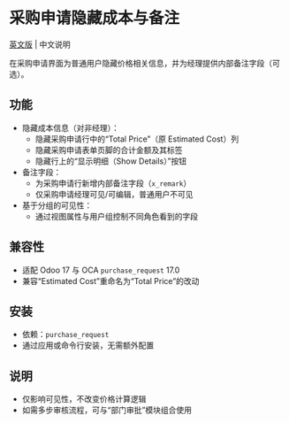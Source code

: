 # 采购申请隐藏成本与备注

[英文版](README.md) | 中文说明

在采购申请界面为普通用户隐藏价格相关信息，并为经理提供内部备注字段（可选）。

## 功能
- 隐藏成本信息（对非经理）：
  - 隐藏采购申请行中的“Total Price”（原 Estimated Cost）列
  - 隐藏采购申请表单页脚的合计金额及其标签
  - 隐藏行上的“显示明细（Show Details）”按钮
- 备注字段：
  - 为采购申请行新增内部备注字段（`x_remark`）
  - 仅采购申请经理可见/可编辑，普通用户不可见
- 基于分组的可见性：
  - 通过视图属性与用户组控制不同角色看到的字段

## 兼容性
- 适配 Odoo 17 与 OCA `purchase_request` 17.0
- 兼容“Estimated Cost”重命名为“Total Price”的改动

## 安装
- 依赖：`purchase_request`
- 通过应用或命令行安装，无需额外配置

## 说明
- 仅影响可见性，不改变价格计算逻辑
- 如需多步审核流程，可与“部门审批”模块组合使用

